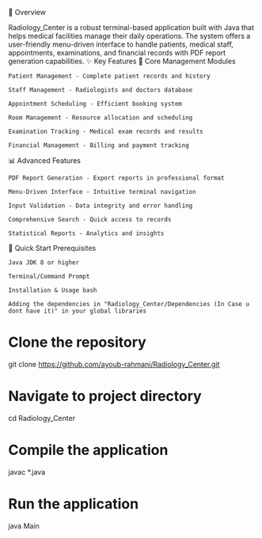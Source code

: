 🏥 Overview

Radiology_Center is a robust terminal-based application built with Java that helps medical facilities manage their daily operations. The system offers a user-friendly menu-driven interface to handle patients, medical staff, appointments, examinations, and financial records with PDF report generation capabilities.
✨ Key Features
🔧 Core Management Modules

    Patient Management - Complete patient records and history

    Staff Management - Radiologists and doctors database

    Appointment Scheduling - Efficient booking system

    Room Management - Resource allocation and scheduling

    Examination Tracking - Medical exam records and results

    Financial Management - Billing and payment tracking

📊 Advanced Features

    PDF Report Generation - Export reports in professional format

    Menu-Driven Interface - Intuitive terminal navigation

    Input Validation - Data integrity and error handling

    Comprehensive Search - Quick access to records

    Statistical Reports - Analytics and insights

🚀 Quick Start
Prerequisites

    Java JDK 8 or higher

    Terminal/Command Prompt

    Installation & Usage bash

    Adding the dependencies in "Radiology_Center/Dependencies (In Case u dont have it)" in your global libraries


  

# Clone the repository
git clone https://github.com/ayoub-rahmani/Radiology_Center.git

# Navigate to project directory
cd Radiology_Center

# Compile the application
javac *.java

# Run the application
java Main
